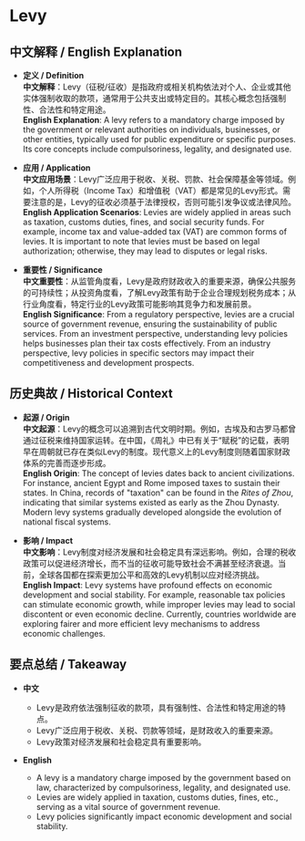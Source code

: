 # Levy

## 中文解释 / English Explanation

* **定义 / Definition**  
  **中文解释**：Levy（征税/征收）是指政府或相关机构依法对个人、企业或其他实体强制收取的款项，通常用于公共支出或特定目的。其核心概念包括强制性、合法性和特定用途。  
  **English Explanation**: A levy refers to a mandatory charge imposed by the government or relevant authorities on individuals, businesses, or other entities, typically used for public expenditure or specific purposes. Its core concepts include compulsoriness, legality, and designated use.

* **应用 / Application**  
  **中文应用场景**：Levy广泛应用于税收、关税、罚款、社会保障基金等领域。例如，个人所得税（Income Tax）和增值税（VAT）都是常见的Levy形式。需要注意的是，Levy的征收必须基于法律授权，否则可能引发争议或法律风险。  
  **English Application Scenarios**: Levies are widely applied in areas such as taxation, customs duties, fines, and social security funds. For example, income tax and value-added tax (VAT) are common forms of levies. It is important to note that levies must be based on legal authorization; otherwise, they may lead to disputes or legal risks.

* **重要性 / Significance**  
  **中文重要性**：从监管角度看，Levy是政府财政收入的重要来源，确保公共服务的可持续性；从投资角度看，了解Levy政策有助于企业合理规划税务成本；从行业角度看，特定行业的Levy政策可能影响其竞争力和发展前景。  
  **English Significance**: From a regulatory perspective, levies are a crucial source of government revenue, ensuring the sustainability of public services. From an investment perspective, understanding levy policies helps businesses plan their tax costs effectively. From an industry perspective, levy policies in specific sectors may impact their competitiveness and development prospects.

## 历史典故 / Historical Context

* **起源 / Origin**  
  **中文起源**：Levy的概念可以追溯到古代文明时期。例如，古埃及和古罗马都曾通过征税来维持国家运转。在中国，《周礼》中已有关于“赋税”的记载，表明早在周朝就已存在类似Levy的制度。现代意义上的Levy制度则随着国家财政体系的完善而逐步形成。  
  **English Origin**: The concept of levies dates back to ancient civilizations. For instance, ancient Egypt and Rome imposed taxes to sustain their states. In China, records of "taxation" can be found in the *Rites of Zhou*, indicating that similar systems existed as early as the Zhou Dynasty. Modern levy systems gradually developed alongside the evolution of national fiscal systems.

* **影响 / Impact**  
  **中文影响**：Levy制度对经济发展和社会稳定具有深远影响。例如，合理的税收政策可以促进经济增长，而不当的征收可能导致社会不满甚至经济衰退。当前，全球各国都在探索更加公平和高效的Levy机制以应对经济挑战。  
  **English Impact**: Levy systems have profound effects on economic development and social stability. For example, reasonable tax policies can stimulate economic growth, while improper levies may lead to social discontent or even economic decline. Currently, countries worldwide are exploring fairer and more efficient levy mechanisms to address economic challenges.

## 要点总结 / Takeaway

* **中文**  
  - Levy是政府依法强制征收的款项，具有强制性、合法性和特定用途的特点。  
  - Levy广泛应用于税收、关税、罚款等领域，是财政收入的重要来源。  
  - Levy政策对经济发展和社会稳定具有重要影响。

* **English**  
  - A levy is a mandatory charge imposed by the government based on law, characterized by compulsoriness, legality, and designated use.  
  - Levies are widely applied in taxation, customs duties, fines, etc., serving as a vital source of government revenue.  
  - Levy policies significantly impact economic development and social stability.